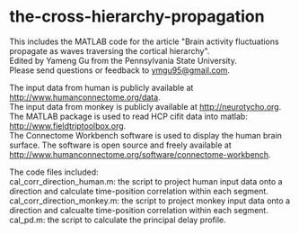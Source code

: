 # the-cross-hierarchy-propagation
This includes the MATLAB code for the article "Brain activity fluctuations propagate as waves traversing the cortical hierarchy".  
Edited by Yameng Gu from the Pennsylvania State University.  
Please send questions or feedback to ymgu95@gmail.com.  

The input data from human is publicly available at http://www.humanconnectome.org/data.  
The input data from monkey is publicly available at http://neurotycho.org.  
The MATLAB package is used to read HCP cifit data into matlab: http://www.fieldtriptoolbox.org.  
The Connectome Workbench software is used to display the human brain surface. The software is open source and freely available at http://www.humanconnectome.org/software/connectome-workbench.  

The code files included:  
cal_corr_direction_human.m: the script to project human input data onto a direction and calculate time-position correlation within each segment.  
cal_corr_direction_monkey.m: the script to project monkey input data onto a direction and calcualte time-position correlation within each segment.  
cal_pd.m: the script to calculate the principal delay profile.  

